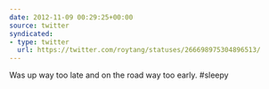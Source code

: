 ```yaml
---
date: 2012-11-09 00:29:25+00:00
source: twitter
syndicated:
- type: twitter
  url: https://twitter.com/roytang/statuses/266698975304896513/
---
```


Was up way too late and on the road way too early. #sleepy
